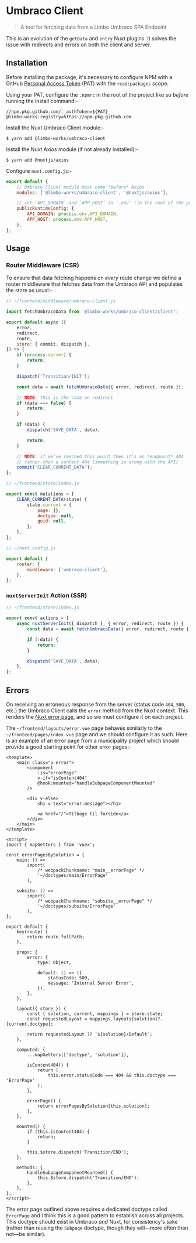 # Umbraco Client

> A tool for fetching data from a Limbo Umbraco SPA Endpoint

This is an evolution of the `getData` and `entry` Nuxt plugins. It solves the
issue with redirects and errors on both the client and server.

## Installation

Before installing the package, it's necessary to configure NPM with a GitHub
[Personal Access Token](https://docs.github.com/en/github/authenticating-to-github/creating-a-personal-access-token)
(PAT) with the `read:packages` scope.

Using your PAT, configure the `.npmrc` in the root of the project like so
_before_ running the install command:-

```npmrc
//npm.pkg.github.com/:_authToken=${PAT}
@limbo-works:registry=https://npm.pkg.github.com
```

Install the Nuxt Umbraco Client module:-

```shell
$ yarn add @limbo-works/umbraco-client
```

Install the Nuxt Axios module (if not already installed):-

```shell
$ yarn add @nuxtjs/axios
```

Configure `nuxt.config.js`:-

```js
export default {
	// Umbraco Client module must come *before* Axios
	modules: ['@limbo-works/umbraco-client', '@nuxtjs/axios'],

	// set `API_DOMAIN` and `APP_HOST` in `.env` (in the root of the project)
	publicRuntimeConfig: {
		API_DOMAIN: process.env.API_DOMAIN,
		APP_HOST: process.env.APP_HOST,
	},
};
```

## Usage

### Router Middleware (CSR)

To ensure that data fetching happens on _every_ route change we define a router
middleware that fetches data from the Umbraco API and populates the store as
usual:-

```js
// ~/frontend/middleware/umbraco-client.js

import fetchUmbracoData from '@limbo-works/umbraco-client/client';

export default async ({
	error,
	redirect,
	route,
	store: { commit, dispatch },
}) => {
	if (process.server) {
		return;
	}

	dispatch('Transition/INIT');

	const data = await fetchUmbracoData({ error, redirect, route });

	// NOTE: this is the case on redirect
	if (data === false) {
		return;
	}

	if (data) {
		dispatch('SAVE_DATA', data);

		return;
	}

	// NOTE: if we've reached this point then it's an *endpoint* 404
	// rather than a content 404 (something is wrong with the API)
	commit('CLEAR_CURRENT_DATA');
};
```

```js
// ~/frontend/store/index.js

export const mutations = {
	CLEAR_CURRENT_DATA(state) {
		state.current = {
			page: {},
			doctype: null,
			guid: null,
		};
	},
};
```

```js
// ~/nuxt.config.js

export default {
	router: {
		middleware: ['umbraco-client'],
	},
};
```

### `nuxtServerInit` Action (SSR)

```js
// ~/frontend/store/index.js

export const actions = {
	async nuxtServerInit({ dispatch }, { error, redirect, route }) {
		const data = await fetchUmbracoData({ error, redirect, route });

		if (!data) {
			return;
		}

		dispatch('SAVE_DATA', data);
	},
};
```

## Errors

On receiving an erroneous response from the server (status code `404`, `500`,
etc.) the Umbraco Client calls the `error` method from the Nuxt context. This
renders the
[Nuxt error page](https://nuxtjs.org/docs/2.x/concepts/views#error-page), and so
we must configure it on each project.

The `~/frontend/layouts/error.vue` page behaves similarly to the
`~/frontend/pages/index.vue` page and we should configure it as such. Here is an
example of an error page from a municipality project which should provide a good
starting point for other error pages:-

```vue
<template>
	<main class="p-error">
		<component
			:is="errorPage"
			v-if="isContent404"
			@hook:mounted="handleSubpageComponentMounted"
		/>

		<div v-else>
			<h1 v-text="error.message"></h1>

			<a href="/">Tilbage til forside</a>
		</div>
	</main>
</template>

<script>
import { mapGetters } from 'vuex';

const errorPagesBySolution = {
	main: () =>
		import(
			/* webpackChunkname: "main__errorPage" */
			'~/doctypes/main/ErrorPage'
		),

	subsite: () =>
		import(
			/* webpackChunkname: "subsite__errorPage" */
			'~/doctypes/subsite/ErrorPage'
		),
};

export default {
	key(route) {
		return route.fullPath;
	},

	props: {
		error: {
			type: Object,

			default: () => ({
				statusCode: 500,
				message: 'Internal Server Error',
			}),
		},
	},

	layout({ store }) {
		const { solution, current, mappings } = store.state;
		const requestedLayout = mappings.layouts[solution]?.[current.doctype];

		return requestedLayout ?? `${solution}/Default`;
	},

	computed: {
		...mapGetters(['doctype', 'solution']),

		isContent404() {
			return (
				this.error.statusCode === 404 && this.doctype === 'ErrorPage'
			);
		},

		errorPage() {
			return errorPagesBySolution[this.solution];
		},
	},

	mounted() {
		if (this.isContent404) {
			return;
		}

		this.$store.dispatch('Transition/END');
	},

	methods: {
		handleSubpageComponentMounted() {
			this.$store.dispatch('Transition/END');
		},
	},
};
</script>
```

The error page outlined above requires a dedicated doctype called `ErrorPage`
and I think this is a good pattern to establish across all projects. This
doctype should exist in Umbraco _and_ Nuxt, for consistency's sake (rather than
reusing the `Subpage` doctype, though they will—more often than not—be similar).

